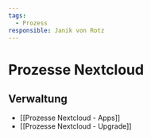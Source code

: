 ```yaml
---
tags:
  - Prozess
responsible: Janik von Rotz
---
```

# Prozesse Nextcloud

## Verwaltung

* [[Prozesse Nextcloud - Apps]]
* [[Prozesse Nextcloud - Upgrade]]